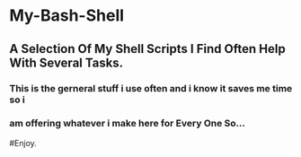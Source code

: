 # My-Bash-Shell #
## A Selection Of My Shell Scripts I Find Often Help With Several Tasks.
 
### This is the gerneral stuff i use often and i know it saves me time so i
### am offering whatever i make here for Every One So...

#Enjoy.
